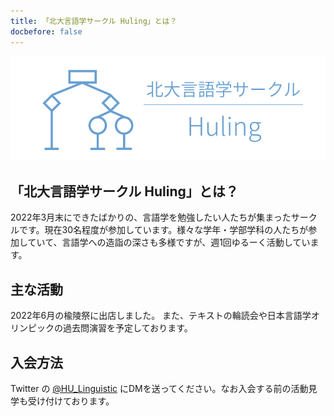```yaml
---
title: 「北大言語学サークル Huling」とは？
docbefore: false
---
```


<!-- TODO: 画像いい感じに -->
![top](./header.png)

## 「北大言語学サークル Huling」とは？

2022年3月末にできたばかりの、言語学を勉強したい人たちが集まったサークルです。現在30名程度が参加しています。様々な学年・学部学科の人たちが参加していて、言語学への造詣の深さも多様ですが、週1回ゆるーく活動しています。

## 主な活動

2022年6月の楡陵祭に出店しました。
また、テキストの輪読会や日本言語学オリンピックの過去問演習を予定しております。

## 入会方法

Twitter の [@HU_Linguistic](https://twitter.com/HU_Linguistic) にDMを送ってください。なお入会する前の活動見学も受け付けております。
